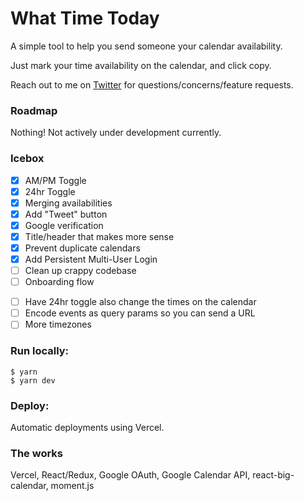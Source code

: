 # What Time Today

A simple tool to help you send someone your calendar availability.

Just mark your time availability on the calendar, and click copy.

Reach out to me on [Twitter](https://twitter.com/jonathanmcai) for questions/concerns/feature requests.

### Roadmap
Nothing! Not actively under development currently.

### Icebox
- [x] AM/PM Toggle
- [x] 24hr Toggle
- [x] Merging availabilities
- [x] Add "Tweet" button
- [x] Google verification
- [x] Title/header that makes more sense
- [x] Prevent duplicate calendars
- [x] Add Persistent Multi-User Login
- [ ] Clean up crappy codebase
- [ ] Onboarding flow
<!-- - [ ] Add different availability types: Free, OOO, Busy, Busy (but could reschedule for right reason) -->
- [ ] Have 24hr toggle also change the times on the calendar
- [ ] Encode events as query params so you can send a URL
- [ ] More timezones

### Run locally:
```
$ yarn
$ yarn dev
```

### Deploy:
Automatic deployments using Vercel.

### The works
Vercel, React/Redux, Google OAuth, Google Calendar API, react-big-calendar, moment.js
